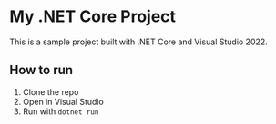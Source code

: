 # My .NET Core Project

This is a sample project built with .NET Core and Visual Studio 2022.

## How to run
1. Clone the repo
2. Open in Visual Studio
3. Run with `dotnet run`

